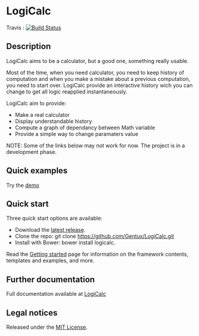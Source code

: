 LogiCalc
========

Travis :
[![Build Status](https://travis-ci.org/Gentux/LogiCalc.svg?branch=master)](https://travis-ci.org/Gentux/LogiCalc)

## Description ##

LogiCalc aims to be a calculator, but a good one, something really usable.

Most of the time, when you need calculator, you need to keep history of computation and when you make a mistake about a
previous computation, you need to start over. LogiCalc provide an interactive history wich you can change to get all
logic reapplied instantaneously.

LogiCalc aim to provide:
* Make a real calculator
* Display understandable history
* Compute a graph of dependancy between Math variable
* Provide a simple way to change paramaters value

NOTE: Some of the links below may not work for now. The project is in a development phase.

## Quick examples ##

Try the [demo](http://logicalc.gentux.io)

## Quick start ##

Three quick start options are available:
* Download the [latest release](http://logicalc.gentux.io/download).
* Clone the repo: git clone https://github.com/Gentux/LogiCalc.git
* Install with Bower: bower install logicalc.

Read the [Getting started](http://logicalc.gentux.io/documentation) page for information on the framework contents,
templates and examples, and more.

## Further documentation ##

Full documentation available at [LogiCalc](http://logicalc.gentux.io/documentation)

## Legal notices ##

Released under the [MIT License](http://www.opensource.org/licenses/mit-license.php).
